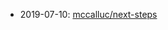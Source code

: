 - 2019-07-10: [mccalluc/next-steps](https://s3.amazonaws.com/vitessce-data/vitessce-api/2019-07-10/ea2acf0/openapi.json)
